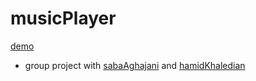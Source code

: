 # musicPlayer
[demo](https://mobinadanshvarweb.github.io/musicPlayer/)
- group project with [sabaAghajani](https://github.com/Saba-Aghajani-developer) and [hamidKhaledian](https://github.com/hamidkhaledian)
